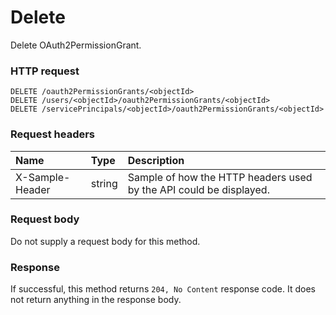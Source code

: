 # Delete

Delete OAuth2PermissionGrant.
### HTTP request
```http
DELETE /oauth2PermissionGrants/<objectId>
DELETE /users/<objectId>/oauth2PermissionGrants/<objectId>
DELETE /servicePrincipals/<objectId>/oauth2PermissionGrants/<objectId>

```
### Request headers
| Name       | Type | Description|
|:---------------|:--------|:----------|
| X-Sample-Header  | string  | Sample of how the HTTP headers used by the API could be displayed.|

### Request body
Do not supply a request body for this method.


### Response
If successful, this method returns `204, No Content` response code. It does not return anything in the response body.

<!-- uuid: 9475fa00-09cc-44a9-b610-35647794bfdc\n2015-10-09 15:13:50 UTC -->